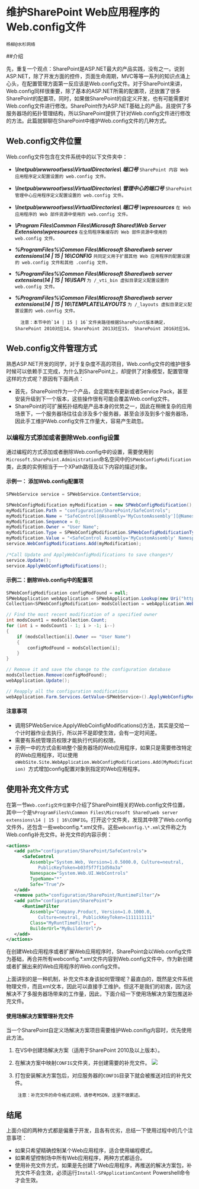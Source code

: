 # 维护SharePoint Web应用程序的Web.config文件

    杨柳@水杉网络
    
##介绍

先，重复一个观点：SharePoint是ASP.NET最大的产品实践，没有之一。说到ASP.NET，除了开发方面的控件，页面生命周期，MVC等等一系列的知识点涌上心头，在配置管理方面第一反应该是Web.config文件。对于SharePoint来讲，Web.config同样很重要，除了基本的ASP.NET所需的配置项，还放置了很多SharePoint的配置项，同时，如果做SharePoint的自定义开发，也有可能需要对Web.config文件进行修改。SharePoint作为ASP.NET基础上的产品，且提供了多服务器场的拓扑管理结构，所以SharePoint提供了针对Web.config文件进行修改的方法。此篇就聊聊在SharePoint中维护Web.config文件的几种方式。


## Web.config文件位置

Web.config文件包含在文件系统中的以下文件夹中：

* ***\\Inetpub\wwwroot\wss\VirtualDirectories\ 端口号*** ```SharePoint 内容 Web 应用程序定义配置设置的 web.config 文件。```
* ***\\Inetpub\wwwroot\wss\VirtualDirectories\ 管理中心的端口号*** ```SharePoint 管理中心应用程序定义配置设置的 web.config 文件。```
* ***\\Inetpub\wwwroot\wss\VirtualDirectories\ 端口号 \wpresources*** ```在 Web 应用程序的 Web 部件资源中使用的 web.config 文件。```
* ***\\Program Files\Common Files\Microsoft Shared\Web Server Extensions\wpresources*** ```在全局程序集缓存的 Web 部件资源中使用的 web.config 文件。```
* ***%ProgramFiles%\Common Files\Microsoft Shared\web server extensions\14 | 15 | 16\CONFIG*** ```共同定义用于扩展其他 Web 应用程序的配置设置的 web.config 文件和其他 .config 文件。```
* ***%ProgramFiles%\Common Files\Microsoft Shared\web server extensions\14 | 15 | 16\ISAPI*** ```为 /_vti_bin 虚拟目录定义配置设置的 web.config 文件。```
* ***%ProgramFiles%\Common Files\Microsoft Shared\web server extensions\14 | 15 | 16\TEMPLATE\LAYOUTS*** ```为 /_layouts 虚拟目录定义配置设置的 web.config 文件。```

        注意：本节中的`14 | 15 | 16`文件夹路径根据SharePoint版本确定，SharePoint 2010对应14，SharePoint 2013对应15， SharePoint 2016对应16。

## Web.config文件管理方式

熟悉ASP.NET开发的同学，对于复杂度不高的项目，Web.config文件的维护很多时候可以依赖手工完成，为什么到SharePoint上，却提供了对象模型，配置管理这样的方式呢？原因有下面两点：
* 首先，SharePoint作为一个产品，会定期发布更新或者Service Pack，甚至安装升级到下一个版本，这些操作很有可能会覆盖Web.config文件。
* SharePoint的可扩展拓扑结构是产品本身的优势之一，因此在稍微复杂的应用场景下，一个服务器场往往会涉及多个服务器，甚至会涉及到多个服务器场，因此手工维护Web.config文件工作量大，容易产生疏忽。

### 以编程方式添加或者删除Web.config设置
通过编程的方式添加或者删除Web.config中的设置，需要使用到`Microsoft.SharePoint.Administration`命名空间中的`SPWebConfigModification`类，此类的实例相当于一个XPath路径及以下内容的描述对象。

#### 示例一： 添加Web.config配置项
```c#
SPWebService service = SPWebService.ContentService;

SPWebConfigModification myModification = new SPWebConfigModification();
myModification.Path = "configuration/SharePoint/SafeControls";
myModification.Name = "SafeControl[@Assembly='MyCustomAssembly'][@Namespace='MyCustomNamespace'][@TypeName='*'][@Safe='True']";
myModification.Sequence = 0;
myModification.Owner = "User Name";
myModification.Type = SPWebConfigModification.SPWebConfigModificationType.EnsureChildNode;
myModification.Value = "<SafeControl Assembly='MyCustomAssembly' Namespace='MyCustomNamespace' TypeName='*' Safe='True' />";
service.WebConfigModifications.Add(myModification);
 
/*Call Update and ApplyWebConfigModifications to save changes*/ 
service.Update();
service.ApplyWebConfigModifications();
```

#### 示例二：删除Web.config中的配置项
```c#
SPWebConfigModification configModFound = null;
SPWebApplication webApplication = SPWebApplication.Lookup(new Uri("http://localhost/"));
Collection<SPWebConfigModification> modsCollection = webApplication.WebConfigModifications;

// Find the most recent modification of a specified owner
int modsCount1 = modsCollection.Count;
for (int i = modsCount1 - 1; i > -1; i--)
{
    if (modsCollection[i].Owner == "User Name")
    {
        configModFound = modsCollection[i];
    }
}

// Remove it and save the change to the configuration database  
modsCollection.Remove(configModFound);
webApplication.Update();

// Reapply all the configuration modifications
webApplication.Farm.Services.GetValue<SPWebService>().ApplyWebConfigModifications();
```

#### 注意事项
* 调用SPWebService.ApplyWebCoinfigModifications()方法，其实是交给一个计时器作业去执行，所以并不是即使生效，会有一定时间差。
* 需要有系统管理员权限才能执行代码的权限。
* 示例一中的方式会影响整个服务器场的Web应用程序，如果只是需要修改特定的Web应用程序，可以使用`oWebSite.Site.WebApplication.WebConfigModifications.Add(MyModification) `方式增加config配置对象到指定的Web应用程序。

## 使用补充文件方式
在第一节`Web.config文件位置`中介绍了SharePoint相关的Web.config文件位置，其中一个是`%ProgramFiles%\Common Files\Microsoft Shared\web server extensions\14 | 15 | 16\CONFIG`。打开这个文件夹，发现其中除了Web.config文件外，还包含一些webconfig.\*.xml文件。这些`webconfig.\*.xml`文件称之为Web.config补充文件。补充文件的内容示例：

```xml
<actions>
   <add path="configuration/SharePoint/SafeControls">
      <SafeControl
         Assembly="System.Web, Version=1.0.5000.0, Culture=neutral, 
            PublicKeyToken=b03f5f7f11d50a3a"
         Namespace="System.Web.UI.WebControls"
         TypeName="*"
         Safe="True"/>
   </add>
   <remove path="configuration/SharePoint/RuntimeFilter"/>
   <add path="configuration/SharePoint">
      <RuntimeFilter
         Assembly="Company.Product, Version=1.0.1000.0, 
            Culture=neutral, PublickKeyToken=1111111111"
         Class="MyRuntTimeFilter",
         BuilderUrl="MyBuilderUrl"/>
   </add>
</actions>
```

在创建Web应用程序或者扩展Web应用程序时，SharePoint会以Web.config文件为基础，再合并所有webconfig.\*.xml文件内容到Web.config文件中，作为新创建或者扩展出来的Web应用程序的Web.config文件。

上面讲到的是一种机制，补充文件本身该如何管理呢？最直白的，既然是文件系统物理文件，而且xml文本，因此可以直接手工维护。但这不是我们的初衷，因为这解决不了多服务器场带来的工作量，因此，下面介绍一下使用场解决方案包推送补充文件。

#### 使用场解决方案管理补充文件
当一个SharePoint自定义场解决方案项目需要维护Web.conifig内容时，优先使用此方法。
1. 在VS中创建场解决方案（适用于SharePoint 2010及以上版本）。
2. 在解决方案中映射`CONFIG`文件夹，并创建需要的补充文件。
    ![](001.png)
3. 打包安装解决方案包后，对应服务器的`CONFIG`目录下就会被推送对应的补充文件。

        注意：补充文件的命令格式说明，请参考MSDN，这里不做累述。

## 结尾
上面介绍的两种方式都是偏重于开发，且各有优劣，总结一下使用过程中的几个注意事项：
* 如果只希望精确控制某个Web应用程序，适合使用编程模式。
* 如果希望控制场中所有Web应用程序，两种方式都适合。
* 使用补充文件方式，如果是先创建了Web应用程序，再推送的解决方案包，补充文件不会生效，必须运行`Install-SPApplicationContent` Powershell命令才会生效。
